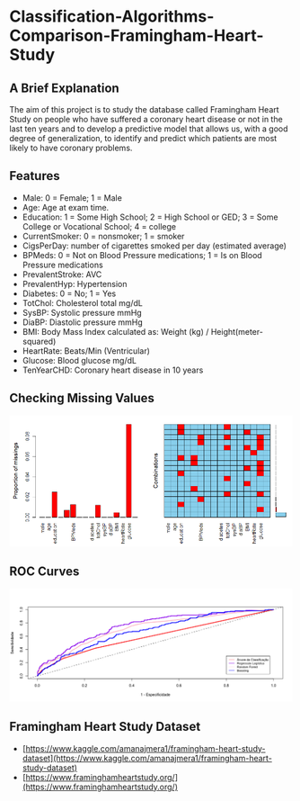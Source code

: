 # Classification-Algorithms-Comparison-Framingham-Heart-Study

## A Brief Explanation
The aim of this project is to study the database called Framingham Heart Study on people who have suffered a coronary heart disease or not in the last ten years and to develop a predictive model that allows us, with a good degree of generalization, to identify and predict which patients are most likely to have coronary problems.

## Features
- Male: 0 = Female; 1 = Male
- Age: Age at exam time.
- Education: 1 = Some High School; 2 = High School or GED; 3 = Some College or Vocational School; 4 = college
- CurrentSmoker: 0 = nonsmoker; 1 = smoker
- CigsPerDay: number of cigarettes smoked per day (estimated average)
- BPMeds: 0 = Not on Blood Pressure medications; 1 = Is on Blood Pressure medications
- PrevalentStroke: AVC
- PrevalentHyp: Hypertension
- Diabetes: 0 = No; 1 = Yes
- TotChol: Cholesterol total mg/dL
- SysBP: Systolic pressure mmHg
- DiaBP: Diastolic pressure mmHg
- BMI: Body Mass Index calculated as: Weight (kg) / Height(meter-squared)
- HeartRate: Beats/Min (Ventricular)
- Glucose: Blood glucose mg/dL
- TenYearCHD: Coronary heart disease in 10 years

## Checking Missing Values
![Missing Values](https://github.com/ricardobreis/Classification-Algorithms-Comparison-Framingham-Heart-Study/blob/master/missing-values.png)

## ROC Curves
![ROC Curves](https://github.com/ricardobreis/Classification-Algorithms-Comparison-Framingham-Heart-Study/blob/master/Roc-curves.png)

## Framingham Heart Study Dataset
- [https://www.kaggle.com/amanajmera1/framingham-heart-study-dataset](https://www.kaggle.com/amanajmera1/framingham-heart-study-dataset)
- [https://www.framinghamheartstudy.org/](https://www.framinghamheartstudy.org/)

